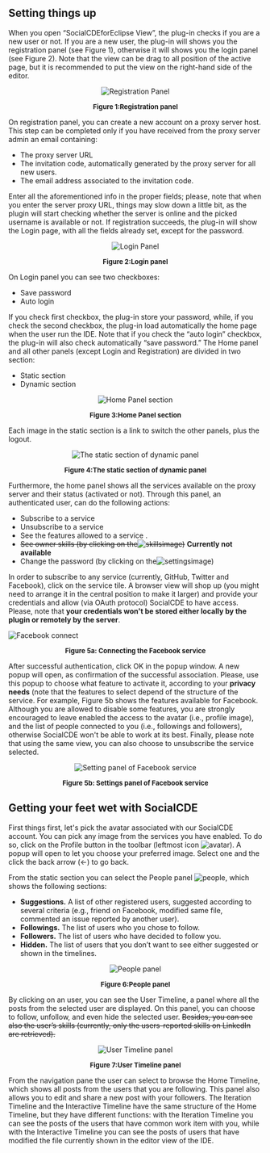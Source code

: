 ## Setting things up
When you open “SocialCDEforEclipse View”, the plug-in checks if you are a new user or not. If you are a new user, the plug-in will shows you the registration panel (see Figure 1), otherwise it will shows you the login panel (see Figure 2). Note that the view can be drag to all position of the active page, but it is recommended to put the view on the right-hand side of the editor. 

<p align="center"><img src="https://github.com/collab-uniba/socialcde4eclipse/blob/master/wikiImage/RegistrationPage.png?raw=true" alt="Registration Panel"/></p>
<p align="center" style="font-size:small;font-weight:bold;">Figure 1:Registration panel</p>

On registration panel, you can create a new account on a proxy server host. This step can be completed only if you have received from the proxy server admin an email containing:
* The proxy server URL
* The invitation code, automatically generated by the proxy server for all new users.
* The email address associated to the invitation code.


Enter all the aforementioned info in the proper fields; please, note that when you enter the server proxy URL, things may slow down a little bit, as the plugin will start checking whether the server is online and the picked username is available or not.
If registration succeeds, the plug-in will show the Login page, with all the fields already set, except for the password.

<p align="center"><img src="https://github.com/collab-uniba/socialcde4eclipse/blob/master/wikiImage/LoginPage.png?raw=true" alt="Login Panel"/></p>
<p align="center" style="font-size:small;font-weight:bold;">Figure 2:Login panel</p>

On Login panel you can see two checkboxes:
* Save password
* Auto login

If you check first checkbox, the plug-in store your password, while, if you check the second checkbox, the plug-in load automatically the home page when the user run the IDE. Note that if you check the “auto login” checkbox, the plug-in will also check automatically “save password.”
The Home panel and all other panels (except Login and Registration) are divided in two section:
* Static section
* Dynamic section

<p align="center"><img src="https://github.com/collab-uniba/socialcde4eclipse/blob/master/wikiImage/HomePage_section.png?raw=true" alt="Home Panel section"/></p>
<p align="center" style="font-size:small;font-weight:bold;">Figure 3:Home Panel section</p>

Each image in the static section is a link to switch the other panels, plus the logout. 

<p align="center"><img src="https://github.com/collab-uniba/socialcde4eclipse/blob/master/wikiImage/Static_section.png?raw=true" alt="The static section of dynamic panel"/></p>
<p align="center" style="font-size:small;font-weight:bold;">Figure 4:The static section of dynamic panel</p>

Furthermore, the home panel shows all the services available on the proxy server and their status (activated or not).  Through this panel, an authenticated user, can do the following actions:
* Subscribe to a service 
* Unsubscribe to a service
* See the features allowed to a service .
* ~~See owner skills (by clicking on the![skills](https://github.com/collab-uniba/socialcde4eclipse/blob/master/wikiImage/skills.png?raw=true)image)~~ **Currently not available**
* Change the password (by clicking on the![settings](https://github.com/collab-uniba/socialcde4eclipse/blob/master/wikiImage/settings.png?raw=true)image)

In order to subscribe to any service (currently, GitHub, Twitter and Facebook), click on the service tile. A browser view will shop up (you might need to arrange it in the central position to make it larger) and provide your credentials and allow (via OAuth protocol) SocialCDE to have access. Please, note that **your credentials won't be stored either locally by the plugin or remotely by the server**. 

![Facebook connect](https://github.com/collab-uniba/socialcde4eclipse/blob/master/wikiImage/facebook%20connect.png)
<p align="center" style="font-size:small;font-weight:bold;">Figure 5a: Connecting the Facebook service</p>

After successful authentication, click OK in the popup window. A new popup will open, as confirmation of the successful association. Please, use this popup to choose what feature to activate it, according to your **privacy needs** (note that the features to select depend of the structure of the service.  For example, Figure 5b shows the features available for Facebook. Although you are allowed to disable some features, you are strongly encouraged to leave enabled the access to the avatar (i.e., profile image), and the list of people connected to you (i.e., followings and followers), otherwise SocialCDE won't be able to work at its best. Finally, please note that using the same view, you can also choose to unsubscribe the service selected.

<p align="center"><img src="https://github.com/collab-uniba/socialcde4eclipse/blob/master/wikiImage/ServiceSettingPage.png?raw=true" alt="Setting panel of Facebook service"/></p>
<p align="center" style="font-size:small;font-weight:bold;">Figure 5b: Settings panel of Facebook service</p>

## Getting your feet wet with SocialCDE
First things first, let's pick the avatar associated with our SocialCDE account. You can pick any image from the services you have enabled. To do so, click on the Profile button in the toolbar (leftmost icon ![avatar](https://github.com/collab-uniba/socialcde4eclipse/blob/master/wikiImage/defatult%20avatar.png)). A popup will open to let you choose your preferred image. Select one and the click the back arrow (<-) to go back.

From the static section you can select the People panel ![people](https://github.com/collab-uniba/socialcde4eclipse/blob/master/wikiImage/people%20page.png), which shows the following sections:
* **Suggestions.** A list of other registered users, suggested according to several criteria (e.g., friend on Facebook, modified same file, commented an issue reported by another user).
* **Followings.** The list of users who you chose to follow.
* **Followers.** The list of users who have decided to follow you.
* **Hidden.** The list of users that you don’t want to see either suggested  or shown in the timelines.

<p align="center"><img src="https://github.com/collab-uniba/socialcde4eclipse/blob/master/wikiImage/PeoplePage.png?raw=true" alt="People panel"/></p>
<p align="center" style="font-size:small;font-weight:bold;">Figure 6:People panel</p>

By clicking on an user, you can see the User Timeline, a panel where all the posts from the selected user are displayed. On this panel, you can choose to follow, unfollow, and even hide the selected user. ~~Besides, you can see also the user’s skills (currently, only the users-reported skills on LinkedIn are retrieved).~~

<p align="center"><img src="https://github.com/collab-uniba/socialcde4eclipse/blob/master/wikiImage/UserTimelinePage.png?raw=true" alt="User Timeline panel"/></p>
<p align="center" style="font-size:small;font-weight:bold;">Figure 7:User Timeline panel</p>

From the navigation pane the user can select to browse the Home Timeline, which shows all posts from the users that you are following.  This panel also allows you to edit and share a new post with your followers. 
The Iteration Timeline and the Interactive Timeline have the same structure of the Home Timeline, but they have different functions:  with the Iteration  Timeline you can see the posts of the users that have common work item with you, while with the Interactive Timeline you can see the posts of users that have modified the file currently shown in the editor view of the IDE.